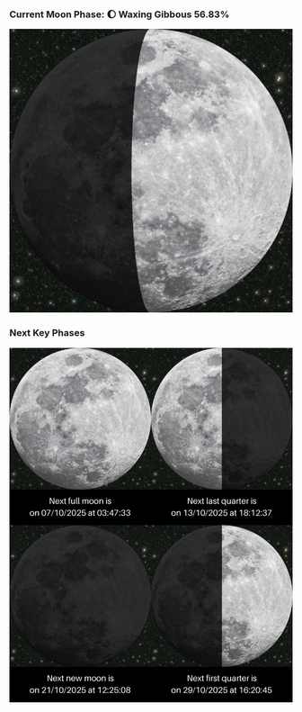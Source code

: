 ### Current Moon Phase: 🌔 Waxing Gibbous 56.83%
![Moon Phase](moonphase.png)
### Next Key Phases
![Gallery](gallery.png)